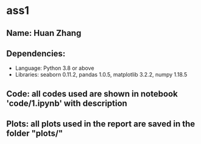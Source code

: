 # ass1
## Name: Huan Zhang
## Dependencies: 
- Language: Python 3.8 or above
- Libraries: seaborn 0.11.2, pandas 1.0.5, matplotlib 3.2.2, numpy 1.18.5

## Code: all codes used are shown in notebook 'code/1.ipynb' with description
## Plots: all plots used in the report are saved in the folder "plots/"
